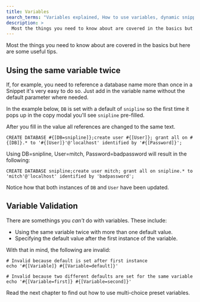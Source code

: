 ```yaml
---
title: Variables
search_terms: "Variables explained, How to use variables, dynamic snippets, Variable Validation, Using the same variable twice"
description: >
  Most the things you need to know about are covered in the basics but here are some useful tips.
---
```


Most the things you need to know about are covered in the basics but here are some useful tips.

## Using the same variable twice

If, for example, you need to reference a database name more than once in a Snippet it's very easy to do so. Just add in the variable name without the default parameter where needed.

In the example below, `DB` is set with a default of `snipline` so the first time it pops up in the copy modal you'll see `snipline` pre-filled. 

After you fill in the value all references are changed to the same text.

~~~snipline
CREATE DATABASE #{[DB=snipline]};create user #{[User]}; grant all on #{[DB]}.* to '#{[User]}'@'localhost' identified by '#{[Password]}';
~~~

Using DB=snipline, User=mitch, Password=badpassword will result in the following:

~~~
CREATE DATABASE snipline;create user mitch; grant all on snipline.* to 'mitch'@'localhost' identified by 'badpassword';
~~~

Notice how that both instances of `DB` and `User` have been updated.

## Variable Validation

There are somethings you *can't* do with variables. These include:

* Using the same variable twice with more than one default value.
* Specifying the default value after the first instance of the variable.

With that in mind, the following are invalid:

~~~snipline
# Invalid because default is set after first instance
echo '#{[Variable]} #{[Variable=default]}'

# Invalid because two different defaults are set for the same variable
echo '#{[Variable=first]} #{[Variable=second]}'
~~~

Read the next chapter to find out how to use multi-choice preset variables.